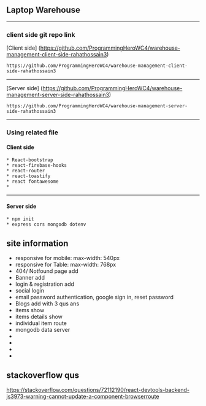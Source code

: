 ## Laptop Warehouse


- - - -
### client side git repo link

[Client side] (https://github.com/ProgrammingHeroWC4/warehouse-management-client-side-rahathossain3)
   
    https://github.com/ProgrammingHeroWC4/warehouse-management-client-side-rahathossain3

- - - - 
[Server side] (https://github.com/ProgrammingHeroWC4/warehouse-management-server-side-rahathossain3)
   
    https://github.com/ProgrammingHeroWC4/warehouse-management-server-side-rahathossain3

- - - -
### Using related file

#### Client side
    * React-bootstrap
    * react-firebase-hooks
    * react-router
    * react-toastify
    * react fontawesome
    * 


- - - -
#### Server side
    * npm init
    * express cors mongodb dotenv



## site information

* responsive for mobile:  max-width: 540px
* responsive for Table:  max-width: 768px
* 404/ Notfound page add
* Banner add
* login & registration add
* social login
* email password authentication, google sign in, reset password
* Blogs add with 3 qus ans
* items show
* items details show
* individual item route
* mongodb data server
*
*
*
*

## stackoverflow qus
https://stackoverflow.com/questions/72112190/react-devtools-backend-js3973-warning-cannot-update-a-component-browserroute
